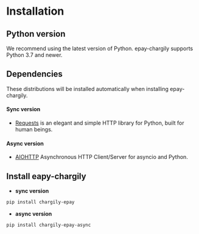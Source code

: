 # Installation
## Python version
We recommend using the latest version of Python. epay-chargily supports Python 3.7 and newer.


## Dependencies
These distributions will be installed automatically when installing epay-chargily.
#### Sync version
- [Requests](https://requests.readthedocs.io/en/latest/)  is an elegant and simple HTTP library for Python, built for human beings.
#### Async version
- [AIOHTTP](https://docs.aiohttp.org/en/stable/) Asynchronous HTTP Client/Server for asyncio and Python.

## Install eapy-chargily
- **sync version**
```sh
pip install chargily-epay
```

- **async version**
```sh
pip install chargily-epay-async
```
